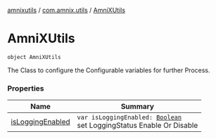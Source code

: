 [amnixutils](../../index.md) / [com.amnix.utils](../index.md) / [AmniXUtils](./index.md)

# AmniXUtils

`object AmniXUtils`

The Class to configure the Configurable variables for further Process.

### Properties

| Name | Summary |
|---|---|
| [isLoggingEnabled](is-logging-enabled.md) | `var isLoggingEnabled: `[`Boolean`](https://kotlinlang.org/api/latest/jvm/stdlib/kotlin/-boolean/index.html)<br>set LoggingStatus Enable Or Disable |
